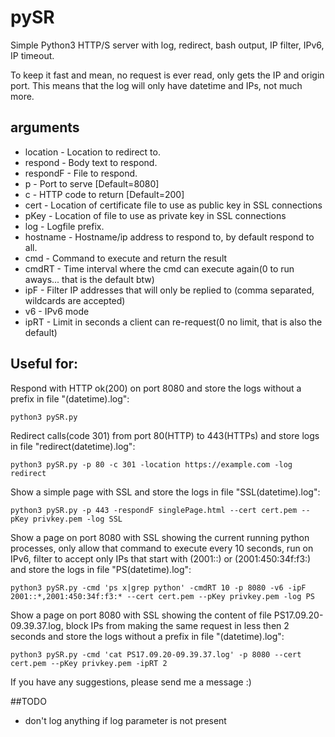 # pySR
Simple Python3 HTTP/S server with log, redirect, bash output, IP filter, IPv6, IP timeout.

To keep it fast and mean, no request is ever read, only gets the IP and origin port.
This means that the log will only have datetime and IPs, not much more.

## arguments

* location - Location to redirect to.
* respond - Body text to respond.
* respondF - File to respond.
* p - Port to serve [Default=8080]
* c - HTTP code to return [Default=200]
* cert - Location of certificate file to use as public key in SSL connections
* pKey - Location of file to use as private key in SSL connections
* log - Logfile prefix.
* hostname - Hostname/ip address to respond to, by default respond to all.
* cmd - Command to execute and return the result
* cmdRT - Time interval where the cmd can execute again(0 to run aways... that is the default btw)
* ipF - Filter IP addresses that will only be replied to (comma separated, wildcards are accepted)
* v6 - IPv6 mode
* ipRT - Limit in seconds a client can re-request(0 no limit, that is also the default)

## Useful for:

Respond with HTTP ok(200) on port 8080 and store the logs without a prefix in file "(datetime).log":

`
python3 pySR.py
`

Redirect calls(code 301) from port 80(HTTP) to 443(HTTPs) and store logs in file "redirect(datetime).log":

`
python3 pySR.py -p 80 -c 301 -location https://example.com -log redirect
`

Show a simple page with SSL and store the logs in file "SSL(datetime).log":

`
python3 pySR.py -p 443 -respondF singlePage.html --cert cert.pem --pKey privkey.pem -log SSL
`

Show a page on port 8080 with SSL showing the current running python processes, only allow that command to execute every 10 seconds, run on IPv6, filter to accept only IPs that start with (2001::) or (2001:450:34f:f3:) and store the logs in file "PS(datetime).log":

`
python3 pySR.py -cmd 'ps x|grep python' -cmdRT 10 -p 8080 -v6 -ipF 2001::*,2001:450:34f:f3:* --cert cert.pem --pKey privkey.pem -log PS
`

Show a page on port 8080 with SSL showing the content of file PS17.09.20-09.39.37.log, block IPs from making the same request in less then 2 seconds and store the logs without a prefix in file "(datetime).log":

`
python3 pySR.py -cmd 'cat PS17.09.20-09.39.37.log' -p 8080 --cert cert.pem --pKey privkey.pem -ipRT 2
`


If you have any suggestions, please send me a message :)


##TODO

- don't log anything if log parameter is not present

